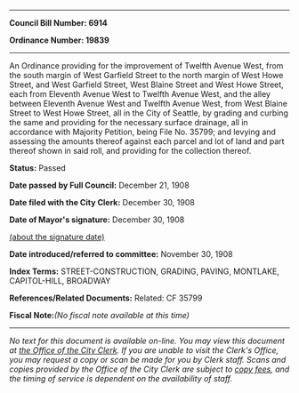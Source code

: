

********

**Council Bill Number: 6914**
   
**Ordinance Number: 19839**
********

 An Ordinance providing for the improvement of Twelfth Avenue West, from the south margin of West Garfield Street to the north margin of West Howe Street, and West Garfield Street, West Blaine Street and West Howe Street, each from Eleventh Avenue West to Twelfth Avenue West, and the alley between Eleventh Avenue West and Twelfth Avenue West, from West Blaine Street to West Howe Street, all in the City of Seattle, by grading and curbing the same and providing for the necessary surface drainage, all in accordance with Majority Petition, being File No. 35799; and levying and assessing the amounts thereof against each parcel and lot of land and part thereof shown in said roll, and providing for the collection thereof.

**Status:** Passed
   
**Date passed by Full Council:** December 21, 1908
   
**Date filed with the City Clerk:** December 30, 1908
   
**Date of Mayor's signature:** December 30, 1908
   
[(about the signature date)](/~public/approvaldate.htm)
   
   
   
**Date introduced/referred to committee:** November 30, 1908
   
   
**Index Terms:** STREET-CONSTRUCTION, GRADING, PAVING, MONTLAKE, CAPITOL-HILL, BROADWAY

**References/Related Documents:** Related: CF 35799

**Fiscal Note:**_(No fiscal note available at this time)_
********

_No text for this document is available on-line. You may view this document at [the Office of the City Clerk](http://www.seattle.gov/leg/clerk/contactUs.htm). If you are unable to visit the Clerk's Office, you may request a copy or scan be made for you by Clerk staff. Scans and copies provided by the Office of the City Clerk are subject to [copy fees](http://clerk.seattle.gov/~public/clerkfees.htm), and the timing of service is dependent on the availability of staff._

